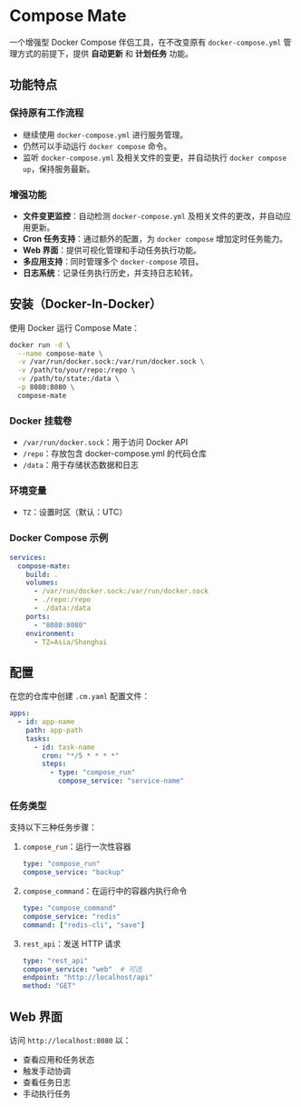 # Compose Mate

一个增强型 Docker Compose 伴侣工具，在不改变原有 `docker-compose.yml` 管理方式的前提下，提供 **自动更新** 和 **计划任务** 功能。

## 功能特点

### 保持原有工作流程
- 继续使用 `docker-compose.yml` 进行服务管理。
- 仍然可以手动运行 `docker compose` 命令。
- 监听 `docker-compose.yml` 及相关文件的变更，并自动执行 `docker compose up`，保持服务最新。

### 增强功能
- **文件变更监控**：自动检测 `docker-compose.yml` 及相关文件的更改，并自动应用更新。
- **Cron 任务支持**：通过额外的配置，为 `docker compose` 增加定时任务能力。
- **Web 界面**：提供可视化管理和手动任务执行功能。
- **多应用支持**：同时管理多个 `docker-compose` 项目。
- **日志系统**：记录任务执行历史，并支持日志轮转。

## 安装（Docker-In-Docker）

使用 Docker 运行 Compose Mate：

```bash
docker run -d \
  --name compose-mate \
  -v /var/run/docker.sock:/var/run/docker.sock \
  -v /path/to/your/repo:/repo \
  -v /path/to/state:/data \
  -p 8080:8080 \
  compose-mate
```

### Docker 挂载卷
- `/var/run/docker.sock`：用于访问 Docker API
- `/repo`：存放包含 docker-compose.yml 的代码仓库
- `/data`：用于存储状态数据和日志

### 环境变量
- `TZ`：设置时区（默认：UTC）

### Docker Compose 示例

```yaml
services:
  compose-mate:
    build: .
    volumes:
      - /var/run/docker.sock:/var/run/docker.sock
      - ./repo:/repo
      - ./data:/data
    ports:
      - "8080:8080"
    environment:
      - TZ=Asia/Shanghai
```

## 配置

在您的仓库中创建 `.cm.yaml` 配置文件：

```yaml
apps:
  - id: app-name
    path: app-path
    tasks:
      - id: task-name
        cron: "*/5 * * * *"
        steps:
          - type: "compose_run"
            compose_service: "service-name"
```

### 任务类型

支持以下三种任务步骤：

1. `compose_run`：运行一次性容器
   ```yaml
   type: "compose_run"
   compose_service: "backup"
   ```

2. `compose_command`：在运行中的容器内执行命令
   ```yaml
   type: "compose_command"
   compose_service: "redis"
   command: ["redis-cli", "save"]
   ```

3. `rest_api`：发送 HTTP 请求
   ```yaml
   type: "rest_api"
   compose_service: "web"  # 可选
   endpoint: "http://localhost/api"
   method: "GET"
   ```

## Web 界面

访问 `http://localhost:8080` 以：
- 查看应用和任务状态
- 触发手动协调
- 查看任务日志
- 手动执行任务
